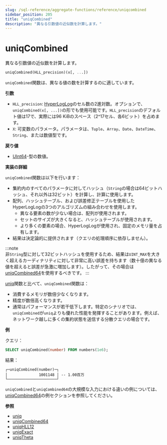 ```yaml
---
slug: /sql-reference/aggregate-functions/reference/uniqcombined
sidebar_position: 205
title: "uniqCombined"
description: "異なる引数値の近似数を計算します。"
---
```



# uniqCombined

異なる引数値の近似数を計算します。

``` sql
uniqCombined(HLL_precision)(x[, ...])
```

`uniqCombined`関数は、異なる値の数を計算するのに適しています。

**引数**

- `HLL_precision`: [HyperLogLog](https://en.wikipedia.org/wiki/HyperLogLog)のセル数の2進対数。オプションで、`uniqCombined(x[, ...])`の形でも使用可能です。`HLL_precision`のデフォルト値は17で、実際には96 KiBのスペース（2^17セル、各6ビット）を占めます。
- `X`: 可変数のパラメータ。パラメータは、`Tuple`、`Array`、`Date`、`DateTime`、`String`、または数値型です。

**戻り値**

- [UInt64](../../../sql-reference/data-types/int-uint.md)-型の数値。

**実装の詳細**

`uniqCombined`関数は以下を行います：

- 集約内のすべてのパラメータに対してハッシュ（`String`の場合は64ビットハッシュ、それ以外は32ビット）を計算し、計算に使用します。
- 配列、ハッシュテーブル、および誤差修正テーブルを使用したHyperLogLogの3つのアルゴリズムの組み合わせを使用します。
    - 異なる要素の数が少ない場合は、配列が使用されます。
    - セットのサイズが大きくなると、ハッシュテーブルが使用されます。
    - より多くの要素の場合、HyperLogLogが使用され、固定のメモリ量を占有します。
- 結果は決定論的に提供されます（クエリの処理順序に依存しません）。

:::note    
非`String`型に対して32ビットハッシュを使用するため、結果は`UINT_MAX`を大きく超えるカーディナリティに対して非常に高い誤差を持ちます（数十億の異なる値を超えると誤差が急激に増加します）。したがって、その場合は[uniqCombined64](../../../sql-reference/aggregate-functions/reference/uniqcombined64.md#agg_function-uniqcombined64)を使用するべきです。
:::

[uniq](/sql-reference/aggregate-functions/reference/uniq)関数と比べて、`uniqCombined`関数は：

- 消費するメモリが数倍少なくなります。
- 精度が数倍高くなります。
- 通常はパフォーマンスが若干低下します。特定のシナリオでは、`uniqCombined`が`uniq`よりも優れた性能を発揮することがあります。例えば、ネットワーク越しに多くの集約状態を送信する分散クエリの場合です。

**例**

クエリ：

```sql
SELECT uniqCombined(number) FROM numbers(1e6);
```

結果：

```response
┌─uniqCombined(number)─┐
│              1001148 │ -- 1.00百万
└──────────────────────┘
```

`uniqCombined`と`uniqCombined64`の大規模な入力における違いの例については、[uniqCombined64](../../../sql-reference/aggregate-functions/reference/uniqcombined64.md#agg_function-uniqcombined64)の例セクションを参照してください。

**参照**

- [uniq](/sql-reference/aggregate-functions/reference/uniq)
- [uniqCombined64](../../../sql-reference/aggregate-functions/reference/uniqcombined64.md#agg_function-uniqcombined64)
- [uniqHLL12](../../../sql-reference/aggregate-functions/reference/uniqhll12.md#agg_function-uniqhll12)
- [uniqExact](/sql-reference/aggregate-functions/reference/uniqexact)
- [uniqTheta](../../../sql-reference/aggregate-functions/reference/uniqthetasketch.md#agg_function-uniqthetasketch)
